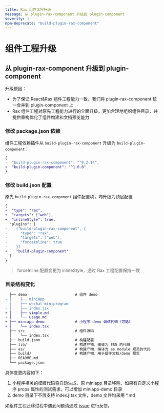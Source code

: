```yaml
---
title: Rax 组件工程升级
message: 从 plugin-rax-component 升级到 plugin-component
severity: 1
npm-deprecate: "build-plugin-rax-component"
---
```


# 组件工程升级

## 从 plugin-rax-component 升级到 plugin-component

升级原因：

- 为了保证 React&Rax 组件工程能力一致，我们将 plugin-rax-component 统一合并到 plugin-component 上
- Rax 组件工程对原先工程能力进行的全面升级，更加合理地组织组件目录，并提供重构优化了组件构建和文档预览能力

### 修改 package.json 依赖

组件工程依赖插件从 `build-plugin-rax-component` 升级为 `build-plugin-component`：

```diff
{
-  "build-plugin-rax-component": "^0.2.14",
+  "build-plugin-component": "^1.0.0"
}
```

### 修改 build.json 配置

原先 `build-plugin-rax-component` 组件配置项，均升级为顶层配置

```diff
{
+  "type": "rax",
+  "targets": ["web"],
+  "inlineStyle": true,
  "plugins": [
-    ["build-plugin-rax-component", {
-      "type": "rax",
-      "targets": ["web"],
-      "forceInline": true
-    }]
+    "build-plugin-component"
  ]
}
```

> forceInline 配置变更为 inlineStyle，通过 Rax 工程配置保持一致

### 目录结构变化

```diff
  ├── demo                      # 组件 demo
- │    ├── miniapp
- │    ├── wechat-miniprogram
- │    ├── index.jsx
+ │    ├── simple.md
+ │    └── usage.md
+ ├── miniapp-demo              # 小程序 demo 调试代码（可选）
+ │    └── index.tsx
  ├── src                       # 组件源码
  │    └── index.tsx
  ├── build.json                # 构建配置
  ├── lib/                      # 构建产物，编译为 ES5 的代码
  ├── es/                       # 构建产物，编译为 es module 规范的代码
  ├── build/                    # 构建产物，用于组件文档/demo 预览
  ├── README.md
  └── package.json
```

具体变更内容如下：

1. 小程序相关的模版代码将自动生成，原 miniapp 目录移除，如果有自定义小程序 props 属性的测试需求，可以增加 miniapp-demo 目录
2. demo 目录下不再支持 index.j|tsx 文件，demo 文件均采用 \*.md

如组件工程迁移过程中遇到问题请通过 [issue](https://github.com/ice-lab/iceworks-cli/issues) 进行反馈。
